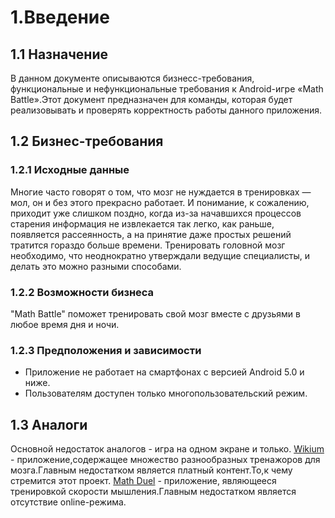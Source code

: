 # 1.Введение
## 1.1 Назначение

В данном документе описываются бизнесс-требования, функциональные и нефункциональные требования к Android-игре «Math Battle».Этот документ 
предназначен для команды, которая будет реализовывать и проверять корректность работы данного приложения.

## 1.2 Бизнес-требования
### 1.2.1 Исходные данные

Многие часто говорят о том, что мозг не нуждается в тренировках — мол, он и без этого прекрасно работает. И понимание, к сожалению, 
приходит уже слишком поздно, когда из-за начавшихся процессов старения информация не извлекается так легко, как раньше, появляется 
рассеянность, а на принятие даже простых решений тратится гораздо больше времени. Тренировать головной мозг необходимо, что неоднократно 
утверждали ведущие специалисты, и делать это можно разными способами.

### 1.2.2 Возможности бизнеса

"Math Battle" поможет тренировать свой мозг вместе с друзьями в любое время дня и ночи.

### 1.2.3 Предположения и зависимости

* Приложение не работает на смартфонах с версией Android 5.0 и ниже.
* Пользователям доступен только многопользовательский режим.

## 1.3 Аналоги
Основной недостаток аналогов - игра на одном экране и только.
[Wikium](https://play.google.com/store/apps/details?id=ru.wikium.android&hl=ru) - приложение,содержащее множество разнообразных тренажоров для мозга.Главным недостатком является платный контент.То,к чему стремится этот проект.
[Math Duel](https://play.google.com/store/apps/details?id=com.mathduel2playersgame.mathgame&hl=ru) - приложение, являющееся тренировкой скорости мышления.Главным недостатком является отсутствие online-режима.
